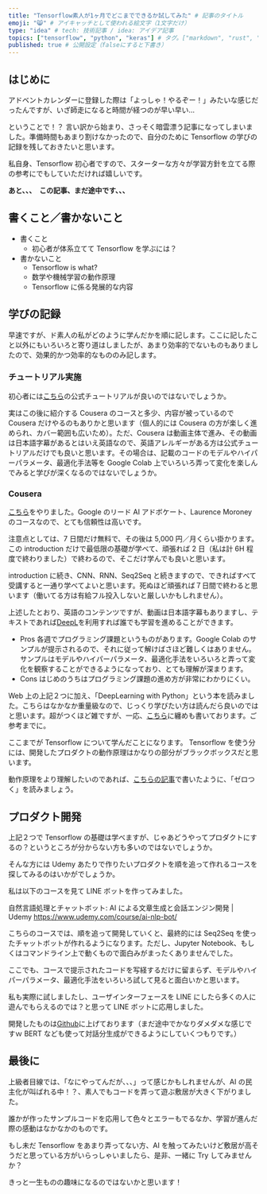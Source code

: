 ```yaml
---
title: "Tensorflow素人が1ヶ月でどこまでできるか試してみた" # 記事のタイトル
emoji: "😸" # アイキャッチとして使われる絵文字（1文字だけ）
type: "idea" # tech: 技術記事 / idea: アイデア記事
topics: ["tensorflow", "python", "keras"] # タグ。["markdown", "rust", "aws"]のように指定する
published: true # 公開設定（falseにすると下書き）
---
```


## はじめに

アドベントカレンダーに登録した際は「よっしゃ！やるぞー！」みたいな感じだったんですが、いざ師走になると時間が経つのが早い早い…

ということで！？ 言い訳から始まり、さっそく暗雲漂う記事になってしまいました。準備時間もあまり割けなかったので、自分のために Tensorflow の学びの記録を残しておきたいと思います。

私自身、Tensorflow 初心者ですので、スターターな方々が学習方針を立てる際の参考にでもしていただければ嬉しいです。

**あと、、、　この記事、まだ途中です、、、**

## 書くこと／書かないこと

- 書くこと
  - 初心者が体系立てて Tensorflow を学ぶには？
- 書かないこと
  - Tensorflow is what?
  - 数学や機械学習の動作原理
  - Tensorflow に係る発展的な内容

## 学びの記録

早速ですが、ド素人の私がどのように学んだかを順に記します。ここに記したこと以外にもいろいろと寄り道はしましたが、あまり効率的でないものもありましたので、効果的かつ効率的なもののみ記します。

### チュートリアル実施

初心者には[こちら](https://www.tensorflow.org/tutorials/keras/classification)の公式チュートリアルが良いのではないでしょうか。

実はこの後に紹介する Cousera のコースと多少、内容が被っているので Cousera だけやるのもありかと思います（個人的には Cousera の方が楽しく進められ、カバー範囲も広いため）。ただ、Cousera は動画主体で進み、その動画は日本語字幕があるとはいえ英語なので、英語アレルギーがある方は公式チュートリアルだけでも良いと思います。その場合は、記載のコードのモデルやハイパーパラメータ、最適化手法等を Google Colab 上でいろいろ弄って変化を楽しんでみると学びが深くなるのではないでしょうか。

### Cousera

[こちら](https://www.coursera.org/learn/introduction-tensorflow/home/welcome)をやりました。Google のリード AI アドボケート、Laurence Moroney のコースなので、とても信頼性は高いです。

注意点としては、7 日間だけ無料で、その後は 5,000 円／月くらい掛かります。この introduction だけで最低限の基礎が学べて、頑張れば 2 日（私は計 6H 程度で終わりました）で終わるので、そこだけ学んでも良いと思います。

introduction に続き、CNN、RNN、Seq2Seq と続きますので、できればすべて受講すると一通り学べてよいと思います。死ぬほど頑張れば７日間で終わると思います（働いてる方は有給フル投入しないと厳しいかもしれません）。

上述したとおり、英語のコンテンツですが、動画は日本語字幕もありますし、テキストであれば[DeepL](https://www.deepl.com/ja/translator)を利用すれば誰でも学習を進めることができます。

- Pros
  各週でプログラミング課題というものがあります。Google Colab のサンプルが提示されるので、それに従って解けばさほど難しくはありません。サンプルはモデルやハイパーパラメータ、最適化手法をいろいろと弄って変化を観察することができるようになっており、とても理解が深まります。
- Cons
  はじめのうちはプログラミング課題の進め方が非常にわかりにくい。

Web 上の上記２つに加え、「DeepLearning with Python」という本を読みました。こちらはなかなか重量級なので、じっくり学びたい方は読んだら良いのではと思います。超がつくほど雑ですが、一応、[こちら](https://qiita.com/okapee0608/items/31328a33bff306fd2ba3)に纏めも書いております。ご参考までに。

ここまでが Tensorflow について学んだことになります。
Tensorflow を使う分には、開発したプロダクトの動作原理はかなりの部分がブラックボックスだと思います。

動作原理をより理解したいのであれば、[こちらの記事](https://qiita.com/okapee0608/items/dbb37521a271270ca8cd)で書いたように、「ゼロつく」を読みましょう。

## プロダクト開発

上記２つで Tensorflow の基礎は学べますが、じゃあどうやってプロダクトにするの？というところが分からない方も多いのではないでしょうか。

そんな方には Udemy あたりで作りたいプロダクトを順を追って作れるコースを探してみるのはいかがでしょうか。

私は以下のコースを見て LINE ボットを作ってみました。

自然言語処理とチャットボット: AI による文章生成と会話エンジン開発 | Udemy https://www.udemy.com/course/ai-nlp-bot/

こちらのコースでは、順を追って開発していくと、最終的には Seq2Seq を使ったチャットボットが作れるようになります。ただし、Jupyter Notebook、もしくはコマンドライン上で動くもので面白みがまったくありませんでした。

ここでも、コースで提示されたコードを写経するだけに留まらず、モデルやハイパーパラメータ、最適化手法をいろいろ試して見ると面白いかと思います。

私も実際に試しましたし、ユーザインターフェースを LINE にしたら多くの人に遊んでもらえるのでは？と思って LINE ボットに応用しました。

開発したものは[Github](https://github.com/okapee/aidialog)に上げております（まだ途中でかなりダメダメな感じですｗ BERT なども使って対話分生成ができるようにしていくつもりです。）

## 最後に

上級者目線では、「なにやってんだが、、、」って感じかもしれませんが、AI の民主化が叫ばれる中！？、素人でもコードを弄って遊ぶ敷居が大きく下がりました。

誰かが作ったサンプルコードを応用して色々とエラーもでるなか、学習が進んだ際の感動はなかなかのものです。

もし未だ Tensorflow をあまり弄ってない方、AI を触ってみたいけど敷居が高そうだと思っている方がいらっしゃいましたら、是非、一緒に Try してみませんか？

きっと一生ものの趣味になるのではないかと思います！
